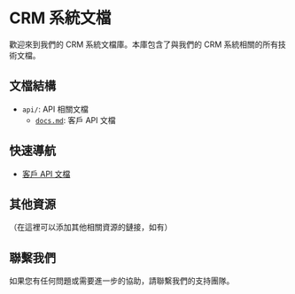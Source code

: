 # CRM 系統文檔

歡迎來到我們的 CRM 系統文檔庫。本庫包含了與我們的 CRM 系統相關的所有技術文檔。

## 文檔結構

- `api/`: API 相關文檔
  - [`docs.md`](api/docs.md): 客戶 API 文檔

## 快速導航

- [客戶 API 文檔](api/docs.md)

## 其他資源

（在這裡可以添加其他相關資源的鏈接，如有）

## 聯繫我們

如果您有任何問題或需要進一步的協助，請聯繫我們的支持團隊。